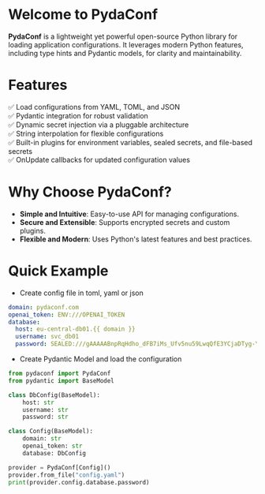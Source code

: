# Welcome to PydaConf
**PydaConf** is a lightweight yet powerful open-source Python library for loading application configurations. It leverages modern Python features, including type hints and Pydantic models, for clarity and maintainability.

# Features
✅ Load configurations from YAML, TOML, and JSON  
✅ Pydantic integration for robust validation  
✅ Dynamic secret injection via a pluggable architecture  
✅ String interpolation for flexible configurations  
✅ Built-in plugins for environment variables, sealed secrets, and file-based secrets  
✅ OnUpdate callbacks for updated configuration values  

# Why Choose PydaConf?
* **Simple and Intuitive**: Easy-to-use API for managing configurations.
* **Secure and Extensible**: Supports encrypted secrets and custom plugins.
* **Flexible and Modern**: Uses Python's latest features and best practices.

# Quick Example
* Create config file in toml, yaml or json
```yaml
domain: pydaconf.com
openai_token: ENV:///OPENAI_TOKEN
database:
  host: eu-central-db01.{{ domain }}
  username: svc_db01
  password: SEALED:///gAAAAABnpRqHdho_dFB7iMs_Ufv5nu59LwqQfE3YCjaDTyg-YrYsEpK8bfvdKsdrj6kCxrAjezCGAdVM0FhzwyfYFIgqnquw8w==
```

* Create Pydantic Model and load the configuration
```python
from pydaconf import PydaConf
from pydantic import BaseModel

class DbConfig(BaseModel):
    host: str
    username: str
    password: str

class Config(BaseModel):
    domain: str
    openai_token: str
    database: DbConfig

provider = PydaConf[Config]()
provider.from_file("config.yaml")
print(provider.config.database.password)
```